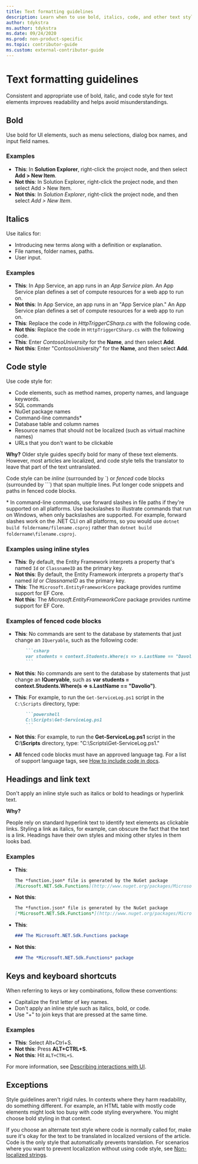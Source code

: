 ```yaml
---
title: Text formatting guidelines
description: Learn when to use bold, italics, code, and other text styles in articles published on the docs.microsoft.com site.
author: tdykstra
ms.author: tdykstra
ms.date: 09/24/2020
ms.prod: non-product-specific
ms.topic: contributor-guide
ms.custom: external-contributor-guide
---
```


# Text formatting guidelines

Consistent and appropriate use of bold, italic, and code style for text elements improves
readability and helps avoid misunderstandings.

## Bold

Use bold for UI elements, such as menu selections, dialog box names, and input field names.

### Examples

* **This**: In **Solution Explorer**, right-click the project node, and then select **Add > New Item**.
* **Not this**: In Solution Explorer, right-click the project node, and then select Add > New Item.
* **Not this**: In *Solution Explorer*, right-click the project node, and then select *Add > New Item*.

## Italics

Use italics for:

* Introducing new terms along with a definition or explanation.
* File names, folder names, paths.
* User input.

### Examples

* **This**: In App Service, an app runs in an *App Service plan*. An App Service plan defines a set of compute resources for a web app to run on.
* **Not this**: In App Service, an app runs in an "App Service plan." An App Service plan defines a set of compute resources for a web app to run on.
* **This**: Replace the code in *HttpTriggerCSharp.cs* with the following code.
* **Not this**: Replace the code in `HttpTriggerCSharp.cs` with the following code.
* **This**: Enter *ContosoUniversity* for the **Name**, and then select **Add**.
* **Not this**: Enter "ContosoUniversity" for the **Name**, and then select **Add**.

## Code style

Use code style for:

* Code elements, such as method names, property names, and language keywords.
* SQL commands
* NuGet package names
* Command-line commands\*
* Database table and column names
* Resource names that should not be localized (such as virtual machine names)
* URLs that you don't want to be clickable

**Why?** Older style guides specify bold for many of these text elements. However, most articles are
localized, and code style tells the translator to leave that part of the text untranslated.

Code style can be *inline* (surrounded by \`) or *fenced* code blocks (surrounded by \`\`\`) that
span multiple lines. Put longer code snippets and paths in fenced code blocks.

\* In command-line commands, use forward slashes in file paths if they're supported on all platforms. Use backslashes to illustrate commands that run on Windows, when only backslashes are supported. For example, forward slashes work on the .NET CLI on all platforms, so you would use `dotnet build foldername/filename.csproj` rather than `dotnet build foldername\filename.csproj`.

### Examples using inline styles

* **This**: By default, the Entity Framework interprets a property that's named `Id` or `ClassnameID` as the primary key.
* **Not this**: By default, the Entity Framework interprets a property that's named *Id* or *ClassnameID* as the primary key.
* **This**: The `Microsoft.EntityFrameworkCore` package provides runtime support for EF Core.
* **Not this**: The *Microsoft.EntityFrameworkCore* package provides runtime support for EF Core.

### Examples of fenced code blocks

* **This**: No commands are sent to the database by statements that just change an `IQueryable`, such as the following code:

  ```markdown
      ```csharp
      var students = context.Students.Where(s => s.LastName == "Davolio")
      ```
  ```

* **Not this**: No commands are sent to the database by statements that just change an **IQueryable**, such as **var students = context.Students.Where(s => s.LastName == "Davolio")**.

* **This**: For example, to run the `Get-ServiceLog.ps1` script in the `C:\Scripts` directory, type:

  ```markdown
      ```powershell
      C:\Scripts\Get-ServiceLog.ps1
      ```
  ```

* **Not this**: For example, to run the **Get-ServiceLog.ps1** script in the **C:\Scripts** directory, type: "C:\Scripts\Get-ServiceLog.ps1."

* **All** fenced code blocks must have an approved language tag. For a list of support language tags, see [How to include code in docs](./code-in-docs.md#supported-languages).

## Headings and link text

Don't apply an inline style such as italics or bold to headings or hyperlink text.

**Why?**

People rely on standard hyperlink text to identify text elements as clickable links. Styling a link
as italics, for example, can obscure the fact that the text is a link. Headings have their own styles
and mixing other styles in them looks bad.

### Examples

* **This**:

  ```markdown
  The *function.json* file is generated by the NuGet package
  [Microsoft.NET.Sdk.Functions](http://www.nuget.org/packages/Microsoft.NET.Sdk.Functions).
  ```

* **Not this**:

  ```markdown
  The *function.json* file is generated by the NuGet package
  [*Microsoft.NET.Sdk.Functions*](http://www.nuget.org/packages/Microsoft.NET.Sdk.Functions).
  ```

* **This**:

  ```markdown
  ### The Microsoft.NET.Sdk.Functions package
  ```

* **Not this**:

  ```markdown
  ### The *Microsoft.NET.Sdk.Functions* package
  ```

## Keys and keyboard shortcuts

When referring to keys or key combinations, follow these conventions:

* Capitalize the first letter of key names.
* Don't apply an inline style such as italics, bold, or code.
* Use "+" to join keys that are pressed at the same time.

### Examples

* **This**: Select Alt+Ctrl+S.
* **Not this**: Press **ALT+CTRL+S**.
* **Not this**: Hit `ALT+CTRL+S`.

For more information, see [Describing interactions with UI](https://styleguides.azurewebsites.net/StyleGuide/Read?id=2700&topicid=26472).

## Exceptions

Style guidelines aren't rigid rules. In contexts where they harm readability, do something
different. For example, an HTML table with mostly code elements might look too busy with code
styling everywhere. You might choose bold styling in that context.

If you choose an alternate text style where code is normally called for, make sure it's okay for the text
to be translated in localized versions of the article. Code is the only style that automatically
prevents translation. For scenarios where you want to prevent localization without using code style, see [Non-localized strings](markdown-reference.md#non-localized-strings).

